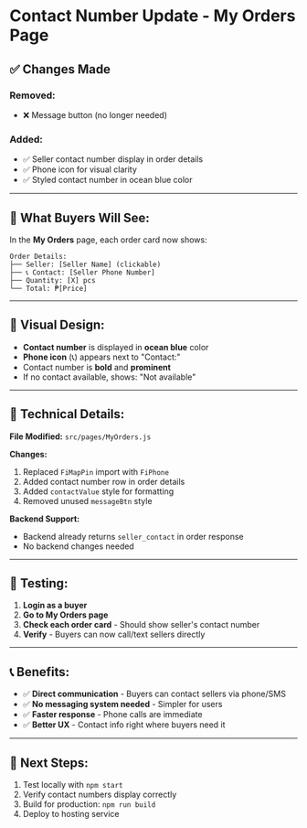 # Contact Number Update - My Orders Page

## ✅ Changes Made

### **Removed:**
- ❌ Message button (no longer needed)

### **Added:**
- ✅ Seller contact number display in order details
- ✅ Phone icon for visual clarity
- ✅ Styled contact number in ocean blue color

---

## 📱 **What Buyers Will See:**

In the **My Orders** page, each order card now shows:

```
Order Details:
├── Seller: [Seller Name] (clickable)
├── 📞 Contact: [Seller Phone Number]
├── Quantity: [X] pcs
└── Total: ₱[Price]
```

---

## 🎨 **Visual Design:**

- **Contact number** is displayed in **ocean blue** color
- **Phone icon** (📞) appears next to "Contact:"
- Contact number is **bold** and **prominent**
- If no contact available, shows: "Not available"

---

## 🔧 **Technical Details:**

**File Modified:** `src/pages/MyOrders.js`

**Changes:**
1. Replaced `FiMapPin` import with `FiPhone`
2. Added contact number row in order details
3. Added `contactValue` style for formatting
4. Removed unused `messageBtn` style

**Backend Support:**
- Backend already returns `seller_contact` in order response
- No backend changes needed

---

## 🧪 **Testing:**

1. **Login as a buyer**
2. **Go to My Orders page**
3. **Check each order card** - Should show seller's contact number
4. **Verify** - Buyers can now call/text sellers directly

---

## 📞 **Benefits:**

- ✅ **Direct communication** - Buyers can contact sellers via phone/SMS
- ✅ **No messaging system needed** - Simpler for users
- ✅ **Faster response** - Phone calls are immediate
- ✅ **Better UX** - Contact info right where buyers need it

---

## 🚀 **Next Steps:**

1. Test locally with `npm start`
2. Verify contact numbers display correctly
3. Build for production: `npm run build`
4. Deploy to hosting service

